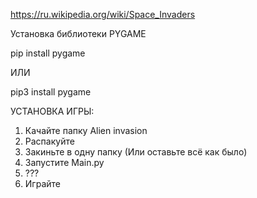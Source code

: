 https://ru.wikipedia.org/wiki/Space_Invaders

Установка библиотеки PYGAME

pip install pygame

ИЛИ

pip3 install pygame

УСТАНОВКА ИГРЫ: 
1) Качайте папку Alien invasion 
2) Распакуйте 
3) Закиньте в одну папку (Или оставьте всё как было)
4) Запустите Main.py
5) ???
6) Играйте
